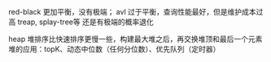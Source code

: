 red-black 更加平衡，没有极端；
avl 过于平衡，查询性能最好，但是维护成本过高
treap, splay-tree等 还是有极端的概率退化

heap
堆排序比快速排序更慢一些，构建最大堆之后，再交换堆顶和最后一个元素
堆的应用：topK、动态中位数（任何分位数）、优先队列（定时器）